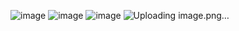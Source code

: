 ![image](https://github.com/user-attachments/assets/52dc876e-5248-4f68-9048-2ef41affb2b6)
![image](https://github.com/user-attachments/assets/ad2fb06c-c9d2-4fd4-8ba5-98d2f5935c35)
![image](https://github.com/user-attachments/assets/7687907e-7305-4d30-8e25-c1a56d8274d0)
![Uploading image.png…]()


